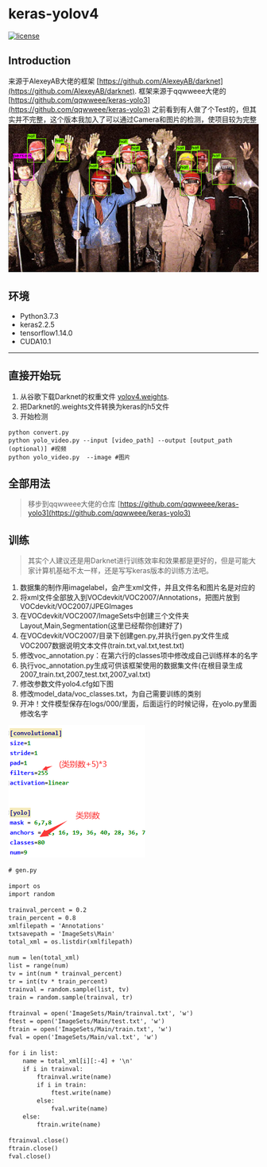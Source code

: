 # keras-yolov4

[![license](https://img.shields.io/github/license/mashape/apistatus.svg)](LICENSE)

## Introduction

来源于AlexeyAB大佬的框架 [https://github.com/AlexeyAB/darknet](https://github.com/AlexeyAB/darknet).
框架来源于qqwweee大佬的 [https://github.com/qqwweee/keras-yolo3](https://github.com/qqwweee/keras-yolo3)
之前看到有人做了个Test的，但其实并不完整，这个版本我加入了可以通过Camera和图片的检测，使项目较为完整
![yolov4](./font/1.png)

## 环境
- Python3.7.3
- keras2.2.5
- tensorflow1.14.0
- CUDA10.1
---

## 直接开始玩

1. 从谷歌下载Darknet的权重文件 [yolov4.weights](https://drive.google.com/open?id=1cewMfusmPjYWbrnuJRuKhPMwRe_b9PaT).
2. 把Darknet的.weights文件转换为keras的h5文件
3. 开始检测
```
python convert.py
python yolo_video.py --input [video_path] --output [output_path (optional)] #视频
python yolo_video.py  --image #图片
```
## 全部用法
>移步到qqwweee大佬的仓库
[https://github.com/qqwweee/keras-yolo3](https://github.com/qqwweee/keras-yolo3)


## 训练
>其实个人建议还是用Darknet进行训练效率和效果都是更好的，但是可能大家计算机基础不太一样，还是写写keras版本的训练方法吧。

1.  数据集的制作用imagelabel，会产生xml文件，并且文件名和图片名是对应的
2.  将xml文件全部放入到VOCdevkit/VOC2007/Annotations，把图片放到VOCdevkit/VOC2007/JPEGImages
3.  在VOCdevkit/VOC2007/ImageSets中创建三个文件夹Layout,Main,Segmentation(这里已经帮你创建好了)
4.  在VOCdevkit/VOC2007/目录下创建gen.py,并执行gen.py文件生成VOC2007数据说明文本文件(train.txt,val.txt,test.txt)
5.  修改voc_annotation.py：在第六行的classes项中修改成自己训练样本的名字
6.  执行voc_annotation.py生成可供该框架使用的数据集文件(在根目录生成2007_train.txt,2007_test.txt,2007_val.txt)
7.  修改参数文件yolo4.cfg如下图
8.  修改model_data/voc_classes.txt，为自己需要训练的类别
9.  开冲！文件模型保存在logs/000/里面，后面运行的时候记得，在yolo.py里面修改名字

![cfg](./font/cfg.png)

```
# gen.py

import os
import random
 
trainval_percent = 0.2
train_percent = 0.8
xmlfilepath = 'Annotations'
txtsavepath = 'ImageSets\Main'
total_xml = os.listdir(xmlfilepath)
 
num = len(total_xml)
list = range(num)
tv = int(num * trainval_percent)
tr = int(tv * train_percent)
trainval = random.sample(list, tv)
train = random.sample(trainval, tr)
 
ftrainval = open('ImageSets/Main/trainval.txt', 'w')
ftest = open('ImageSets/Main/test.txt', 'w')
ftrain = open('ImageSets/Main/train.txt', 'w')
fval = open('ImageSets/Main/val.txt', 'w')
 
for i in list:
    name = total_xml[i][:-4] + '\n'
    if i in trainval:
        ftrainval.write(name)
        if i in train:
            ftest.write(name)
        else:
            fval.write(name)
    else:
        ftrain.write(name)
 
ftrainval.close()
ftrain.close()
fval.close()
```
